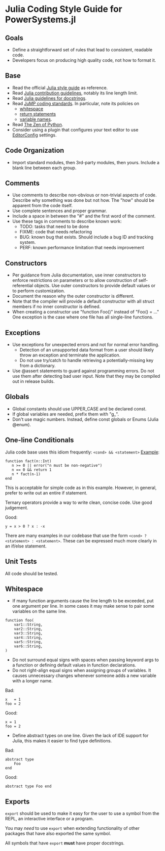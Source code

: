 # Julia Coding Style Guide for PowerSystems.jl

## Goals

* Define a straightforward set of rules that lead to consistent, readable
code.
* Developers focus on producing high quality code, not how to format it.

## Base

* Read the official
[Julia style guide](https://docs.julialang.org/en/v1/manual/style-guide/index.html) as reference.
* Read [Julia contribution guidelines](https://github.com/JuliaLang/julia/blob/master/CONTRIBUTING.md#general-formatting-guidelines-for-julia-code-contributions), notably its line length limit.
* Read [Julia guidelines for docstrings](https://docs.julialang.org/en/v1/manual/documentation/index.html).
* Read [JuMP coding standards](http://www.juliaopt.org/JuMP.jl/dev/style). In particular, note its policies on
  * [whitespace](http://www.juliaopt.org/JuMP.jl/dev/style/#Whitespace-1)
  * [return statements](http://www.juliaopt.org/JuMP.jl/dev/style/#Return-statements-1)
  * [variable names](http://www.juliaopt.org/JuMP.jl/dev/style/#Use-of-underscores-within-names-1).
* Read [The Zen of Python](https://www.python.org/dev/peps/pep-0020).
* Consider using a plugin that configures your text editor to use [EditorConfig](https://editorconfig.org/) settings.

## Code Organization

* Import standard modules, then 3rd-party modules, then yours. Include a blank
line between each group.

<!-- ### Modules:  TODO -->

## Comments

* Use comments to describe non-obvious or non-trivial aspects of code.
Describe why something was done but not how.  The "how" should be apparent from
the code itself.
* Use complete sentences and proper grammar.
* Include a space in between the "#" and the first word of the comment.
* Use these tags in comments to describe known work:
  * TODO:  tasks that need to be done
  * FIXME:  code that needs refactoring
  * BUG:  known bug that exists. Should include a bug ID and tracking system.
  * PERF:  known performance limitation that needs improvement

## Constructors

* Per guidance from Julia documentation, use inner constructors to enforce
restrictions on parameters or to allow construction of self-referential
objects.
Use outer constructors to provide default values or to perform customization.
* Document the reason why the outer constructor is different.
* Note that the compiler will provide a default constructor with all struct
members if no inner constructor is defined.
* When creating a constructor use "function Foo()" instead of "Foo() = ..."
One exception is the case where one file has all single-line functions.

## Exceptions

* Use exceptions for unexpected errors and not for normal error handling.
  * Detection of an unsupported data format from a user should likely throw
an exception and terminate the application.
  * Do not use try/catch to handle retrieving a potentially-missing key from a
dictionary.
* Use @assert statements to guard against programming errors. Do not use them
after detecting bad user input. Note that they may be compiled out in release
builds.

## Globals

* Global constants should use UPPER_CASE and be declared const.
* If global variables are needed, prefix them with "g_".
* Don't use magic numbers. Instead, define const globals or Enums (Julia
@enum).

## One-line Conditionals

Julia code base uses this idiom frequently:  ```<cond> && <statement>```
[Example](https://docs.julialang.org/en/v1.0/manual/control-flow/#Short-Circuit-Evaluation-1):
>
    function fact(n::Int)
       n >= 0 || error("n must be non-negative")
       n == 0 && return 1
       n * fact(n-1)
    end

This is acceptable for simple code as in this example. However, in general,
prefer to write out an entire if statement.

Ternary operators provide a way to write clean, concise code.  Use good
judgement.

Good:
>
    y = x > 0 ? x : -x

There are many examples in our codebase that use the form ```<cond> ?
<statement> : <statement>```.  These can be expressed much more clearly in an
if/else statement.

## Unit Tests

All code should be tested.

## Whitespace

* If many function arguments cause the line length to be exceeded, put one
argument per line. In some cases it may make sense to pair some variables on
the same line.
>
    function foo(
        var1::String,
        var2::String,
        var3::String,
        var4::String,
        var5::String,
        var6::String,
    )

* Do not surround equal signs with spaces when passing keyword args to a
function or defining default values in function declarations.
* Do not right-align equal signs when assigning groups of variables. It causes
unnecessary changes whenever someone adds a new variable with a longer name.

Bad:
>
    x   = 1
    foo = 2

Good:
>
    x = 1
    foo = 2

* Define abstract types on one line. Given the lack of IDE support for Julia,
this makes it easier to find type definitions.

Bad:
>
    abstract type
        Foo
    end

Good:
>
    abstract type Foo end

## Exports

`export` should be used to make it easy for the user to use a symbol from the REPL,
an interactive interface or a program.

You may _need_ to use `export` when extending functionality of other packages
that have also exported the same symbol.

All symbols that have `export` **must** have proper docstrings.